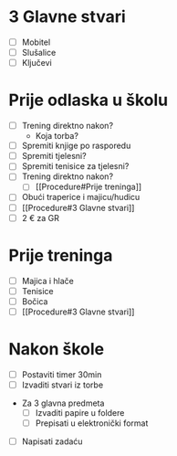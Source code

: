 
# 3 Glavne stvari
- [ ] Mobitel
- [ ] Slušalice
- [ ] Ključevi

# Prije odlaska u školu
- [ ] Trening direktno nakon?
    - Koja torba?
- [ ] Spremiti knjige po rasporedu
- [ ] Spremiti tjelesni?
- [ ] Spremiti tenisice za tjelesni?
- [ ] Trening direktno nakon?
    - [ ] [[Procedure#Prije treninga]]
- [ ] Obući traperice i majicu/hudicu
- [ ] [[Procedure#3 Glavne stvari]]
- [ ] 2 € za GR

# Prije treninga
- [ ] Majica i hlače
- [ ] Tenisice
- [ ] Bočica
- [ ] [[Procedure#3 Glavne stvari]]

# Nakon škole
- [ ] Postaviti timer 30min
- [ ] Izvaditi stvari iz torbe
- Za 3 glavna predmeta
    - [ ] Izvaditi papire u foldere
    - [ ] Prepisati u elektronički format
- [ ] Napisati zadaću